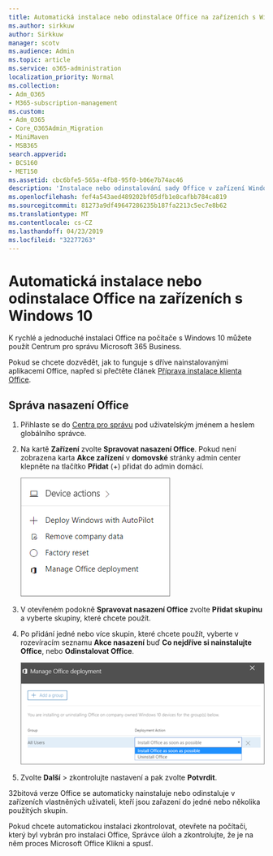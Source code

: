 ```yaml
---
title: Automatická instalace nebo odinstalace Office na zařízeních s Windows 10
ms.author: sirkkuw
author: Sirkkuw
manager: scotv
ms.audience: Admin
ms.topic: article
ms.service: o365-administration
localization_priority: Normal
ms.collection:
- Adm_O365
- M365-subscription-management
ms.custom:
- Adm_O365
- Core_O365Admin_Migration
- MiniMaven
- MSB365
search.appverid:
- BCS160
- MET150
ms.assetid: cbc6bfe5-565a-4fb8-95f0-b06e7b74ac46
description: 'Instalace nebo odinstalování sady Office v zařízení Windows 10 z středisku pro správce Microsoft 365 Business. '
ms.openlocfilehash: fef4a543aed489202bf05dfb1e8cafbb784ca819
ms.sourcegitcommit: 81273a9df49647286235b187fa2213c5ec7e8b62
ms.translationtype: MT
ms.contentlocale: cs-CZ
ms.lasthandoff: 04/23/2019
ms.locfileid: "32277263"
---
```

# <a name="automatically-install-or-uninstall-office-on-windows-10-devices"></a>Automatická instalace nebo odinstalace Office na zařízeních s Windows 10

K rychlé a jednoduché instalaci Office na počítače s Windows 10 můžete použít Centrum pro správu Microsoft 365 Business.
  
Pokud se chcete dozvědět, jak to funguje s dříve nainstalovanými aplikacemi Office, napřed si přečtěte článek [Příprava instalace klienta Office](prepare-for-office-client-deployment.md). 
  
## <a name="manage-office-deployments"></a>Správa nasazení Office

1. Přihlaste se do [Centra pro správu](https://aka.ms/bcsportal) pod uživatelským jménem a heslem globálního správce. 
    
2. Na kartě **Zařízení** zvolte **Spravovat nasazení Office**.
      Pokud není zobrazena karta **Akce zařízení** v **domovské** stránky admin center klepněte na tlačítko **Přidat** (+) přidat do admin domácí.
    
    ![Screenshot of the Devices card in the admin center](media/9982e784-dbf9-4a76-a159-bb3e2e5aa23f.png)
  
3. V otevřeném podokně **Spravovat nasazení Office** zvolte **Přidat skupinu** a vyberte skupiny, které chcete použít.
    
4. Po přidání jedné nebo více skupin, které chcete použít, vyberte v rozevíracím seznamu **Akce nasazení** buď **Co nejdříve si nainstalujte Office**, nebo **Odinstalovat Office**.
    
    ![In the Manage Office deployment pane, choose either Install Office as soon as possible, or Uninstall Office.](media/00f24a61-1848-40c0-b037-78d726c7d757.png)
  
5. Zvolte **Další** \> zkontrolujte nastavení a pak zvolte **Potvrdit**.
    
32bitová verze Office se automaticky nainstaluje nebo odinstaluje v zařízeních vlastněných uživateli, kteří jsou zařazení do jedné nebo několika použitých skupin.
  
Pokud chcete automatickou instalaci zkontrolovat, otevřete na počítači, který byl vybrán pro instalaci Office, Správce úloh a zkontrolujte, že je na něm proces Microsoft Office Klikni a spusť.
  


